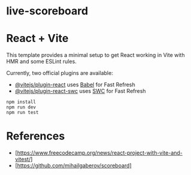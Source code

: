 # live-scoreboard
# React + Vite

This template provides a minimal setup to get React working in Vite with HMR and some ESLint rules.

Currently, two official plugins are available:

- [@vitejs/plugin-react](https://github.com/vitejs/vite-plugin-react/blob/main/packages/plugin-react/README.md) uses [Babel](https://babeljs.io/) for Fast Refresh
- [@vitejs/plugin-react-swc](https://github.com/vitejs/vite-plugin-react-swc) uses [SWC](https://swc.rs/) for Fast Refresh

```
npm install
npm run dev
npm run test
```

# References
- [https://www.freecodecamp.org/news/react-project-with-vite-and-vitest/]
- [https://github.com/mihailgaberov/scoreboard]

